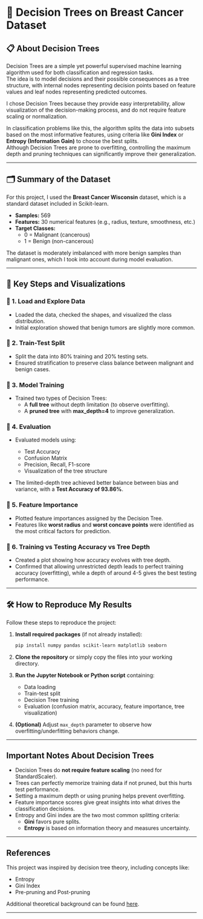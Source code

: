 # 🌳 Decision Trees on Breast Cancer Dataset

## 📋 About Decision Trees

Decision Trees are a simple yet powerful supervised machine learning algorithm used for both classification and regression tasks.  
The idea is to model decisions and their possible consequences as a tree structure, with internal nodes representing decision points based on feature values and leaf nodes representing predicted outcomes.

I chose Decision Trees because they provide easy interpretability, allow visualization of the decision-making process, and do not require feature scaling or normalization.

In classification problems like this, the algorithm splits the data into subsets based on the most informative features, using criteria like **Gini Index** or **Entropy (Information Gain)** to choose the best splits.  
Although Decision Trees are prone to overfitting, controlling the maximum depth and pruning techniques can significantly improve their generalization.

---

## 🗂️ Summary of the Dataset

For this project, I used the **Breast Cancer Wisconsin** dataset, which is a standard dataset included in Scikit-learn.

- **Samples:** 569
- **Features:** 30 numerical features (e.g., radius, texture, smoothness, etc.)
- **Target Classes:**
  - 0 = Malignant (cancerous)
  - 1 = Benign (non-cancerous)

The dataset is moderately imbalanced with more benign samples than malignant ones, which I took into account during model evaluation.

---

## 🔄 Key Steps and Visualizations

### 📌 1. Load and Explore Data

- Loaded the data, checked the shapes, and visualized the class distribution.
- Initial exploration showed that benign tumors are slightly more common.

### 📌 2. Train-Test Split

- Split the data into 80% training and 20% testing sets.
- Ensured stratification to preserve class balance between malignant and benign cases.

### 📌 3. Model Training

- Trained two types of Decision Trees:
  - A **full tree** without depth limitation (to observe overfitting).
  - A **pruned tree** with **max_depth=4** to improve generalization.

### 📌 4. Evaluation

- Evaluated models using:
  - Test Accuracy
  - Confusion Matrix
  - Precision, Recall, F1-score
  - Visualization of the tree structure

- The limited-depth tree achieved better balance between bias and variance, with a **Test Accuracy of 93.86%**.

### 📌 5. Feature Importance

- Plotted feature importances assigned by the Decision Tree.
- Features like **worst radius** and **worst concave points** were identified as the most critical factors for prediction.

### 📌 6. Training vs Testing Accuracy vs Tree Depth

- Created a plot showing how accuracy evolves with tree depth.
- Confirmed that allowing unrestricted depth leads to perfect training accuracy (overfitting), while a depth of around 4-5 gives the best testing performance.

---

## 🛠️ How to Reproduce My Results

Follow these steps to reproduce the project:

1. **Install required packages** (if not already installed):
   ```bash
   pip install numpy pandas scikit-learn matplotlib seaborn

2. **Clone the repository** or simply copy the files into your working directory.

3. **Run the Jupyter Notebook or Python script** containing:
    - Data loading
    - Train-test split
    - Decision Tree training
    - Evaluation (confusion matrix, accuracy, feature importance, tree visualization)

4. **(Optional)** Adjust `max_depth` parameter to observe how overfitting/underfitting behaviors change.

---

## Important Notes About Decision Trees

- Decision Trees do **not require feature scaling** (no need for StandardScaler).
- Trees can perfectly memorize training data if not pruned, but this hurts test performance.
- Setting a maximum depth or using pruning helps prevent overfitting.
- Feature importance scores give great insights into what drives the classification decisions.
- Entropy and Gini index are the two most common splitting criteria:
  - **Gini** favors pure splits.
  - **Entropy** is based on information theory and measures uncertainty.

---

## References
This project was inspired by decision tree theory, including concepts like:
- Entropy
- Gini Index
- Pre-pruning and Post-pruning

Additional theoretical background can be found [here](https://en.wikipedia.org/wiki/Decision_tree_learning).

---

